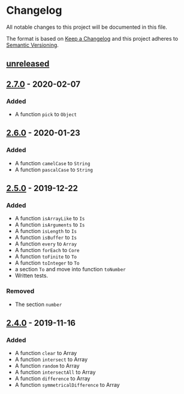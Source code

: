 # Changelog
All notable changes to this project will be documented in this file.

The format is based on [Keep a Changelog][keepachangelog]
and this project adheres to [Semantic Versioning][semver].

## [unreleased]

## [2.7.0] - 2020-02-07
### Added
  - A function `pick` to `Object`

## [2.6.0] - 2020-01-23
### Added
  - A function `camelCase` to `String`
  - A function `pascalCase` to `String`

## [2.5.0] - 2019-12-22
### Added
  - A function `isArrayLike` to `Is`
  - A function `isArguments` to `Is`
  - A function `isLength` to `Is`
  - A function `isBuffer` to `Is`
  - A function `every` to `Array`
  - A function `forEach` to `Core`
  - A function `toFinite` to `To`
  - A function `toInteger` to `To`
  - a section `To` and move into function `toNumber`
  - Written tests.

### Removed
  - The section `number`

## [2.4.0] - 2019-11-16
### Added
  - A function `clear` to Array
  - A function `intersect` to Array
  - A function `random` to Array
  - A function `intersectAll` to Array
  - A function `difference` to Array
  - A function `symmetricalDifference` to Array

[unreleased]: https://github.com/efureev/mu/compare/v2.7.0...HEAD
[2.7.0]: https://github.com/efureev/mu/compare/v2.6.0...v2.7.0
[2.6.0]: https://github.com/efureev/mu/compare/v2.5.0...v2.6.0
[2.5.0]: https://github.com/efureev/mu/compare/v2.4.0...v2.5.0
[2.4.0]: https://github.com/efureev/mu/releases/tag/v2.4.0

[keepachangelog]:https://keepachangelog.com/en/1.1.0/
[semver]:https://semver.org/spec/v2.0.0.html
